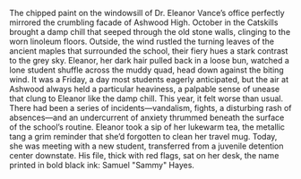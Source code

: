 The chipped paint on the windowsill of Dr. Eleanor Vance’s office perfectly mirrored the crumbling facade of Ashwood High.  October in the Catskills brought a damp chill that seeped through the old stone walls, clinging to the worn linoleum floors. Outside, the wind rustled the turning leaves of the ancient maples that surrounded the school, their fiery hues a stark contrast to the grey sky.  Eleanor, her dark hair pulled back in a loose bun, watched a lone student shuffle across the muddy quad, head down against the biting wind.  It was a Friday, a day most students eagerly anticipated, but the air at Ashwood always held a particular heaviness, a palpable sense of unease that clung to Eleanor like the damp chill.  This year, it felt worse than usual.  There had been a series of incidents—vandalism, fights, a disturbing rash of absences—and an undercurrent of anxiety thrummed beneath the surface of the school’s routine.  Eleanor took a sip of her lukewarm tea, the metallic tang a grim reminder that she’d forgotten to clean her travel mug.  Today, she was meeting with a new student, transferred from a juvenile detention center downstate. His file, thick with red flags, sat on her desk, the name printed in bold black ink:  Samuel "Sammy" Hayes.
